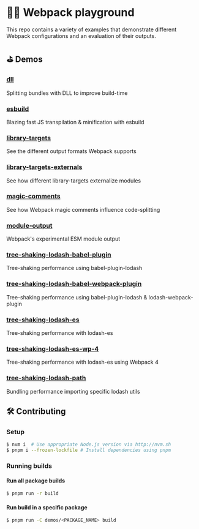 # 🤹‍♂️ Webpack playground

This repo contains a variety of examples that demonstrate different Webpack configurations and an evaluation of their outputs.


## ⛳️ Demos
<!-- demos:start -->
### [dll](/demos/dll)
Splitting bundles with DLL to improve build-time

### [esbuild](/demos/esbuild)
Blazing fast JS transpilation & minification with esbuild

### [library-targets](/demos/library-targets)
See the different output formats Webpack supports

### [library-targets-externals](/demos/library-targets-externals)
See how different library-targets externalize modules

### [magic-comments](/demos/magic-comments)
See how Webpack magic comments influence code-splitting

### [module-output](/demos/module-output)
Webpack's experimental ESM module output

### [tree-shaking-lodash-babel-plugin](/demos/tree-shaking-lodash-babel-plugin)
Tree-shaking performance using babel-plugin-lodash

### [tree-shaking-lodash-babel-webpack-plugin](/demos/tree-shaking-lodash-babel-webpack-plugin)
Tree-shaking performance using babel-plugin-lodash & lodash-webpack-plugin

### [tree-shaking-lodash-es](/demos/tree-shaking-lodash-es)
Tree-shaking performance with lodash-es

### [tree-shaking-lodash-es-wp-4](/demos/tree-shaking-lodash-es-wp-4)
Tree-shaking performance with lodash-es using Webpack 4

### [tree-shaking-lodash-path](/demos/tree-shaking-lodash-path)
Bundling performance importing specific lodash utils
<!-- demos:end -->

## 🛠 Contributing

### Setup
```sh
$ nvm i  # Use appropriate Node.js version via http://nvm.sh
$ pnpm i --frozen-lockfile # Install dependencies using pnpm
```

### Running builds

#### Run all package builds
```sh
$ pnpm run -r build
```

#### Run build in a specific package
```sh
$ pnpm run -C demos/<PACKAGE_NAME> build
```

